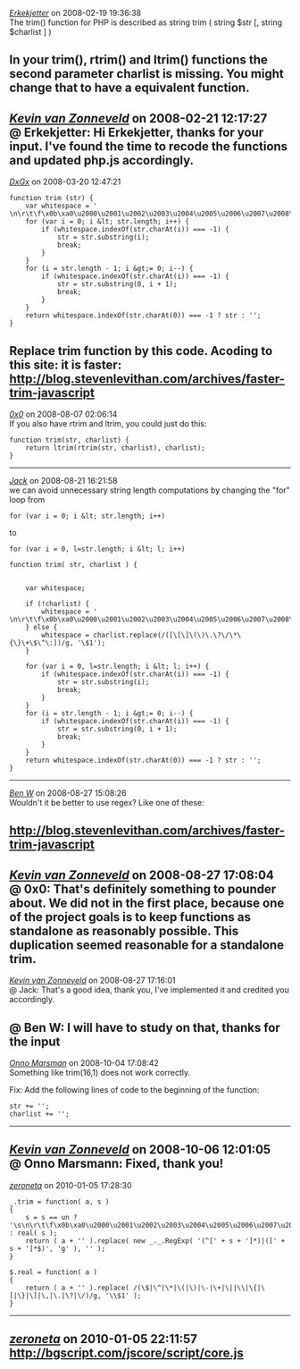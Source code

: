 *[Erkekjetter]()* on 2008-02-19 19:36:38  
The trim() function for PHP is described as
string trim  ( string $str  [, string $charlist  ] )

In your trim(), rtrim() and ltrim() functions the second parameter charlist is missing. You might change that to have a equivalent function.
---------------------------------------
*[Kevin van Zonneveld](http://kevin.vanzonneveld.net)* on 2008-02-21 12:17:27  
@ Erkekjetter: Hi Erkekjetter, thanks for your input. I've found the time to recode the functions and  updated php.js accordingly.
---------------------------------------
*[DxGx]()* on 2008-03-20 12:47:21  
```
function trim (str) {
	var whitespace = ' \n\r\t\f\x0b\xa0\u2000\u2001\u2002\u2003\u2004\u2005\u2006\u2007\u2008\u2009\u200a\u200b\u2028\u2029\u3000';
	for (var i = 0; i &lt; str.length; i++) {
		if (whitespace.indexOf(str.charAt(i)) === -1) {
			str = str.substring(i);
			break;
		}
	}
	for (i = str.length - 1; i &gt;= 0; i--) {
		if (whitespace.indexOf(str.charAt(i)) === -1) {
			str = str.substring(0, i + 1);
			break;
		}
	}
	return whitespace.indexOf(str.charAt(0)) === -1 ? str : '';
}
```

Replace trim function by this code. Acoding to this site: it is faster: http://blog.stevenlevithan.com/archives/faster-trim-javascript
---------------------------------------
*[0x0]()* on 2008-08-07 02:06:14  
If you also have rtrim and ltrim, you could just do this:
```
function trim(str, charlist) {
    return ltrim(rtrim(str, charlist), charlist);
}
```
---------------------------------------
*[Jack]()* on 2008-08-21 16:21:58  
we can avoid unnecessary string length computations by changing the &quot;for&quot; loop from

```
for (var i = 0; i &lt; str.length; i++) 
```

to 

```
for (var i = 0, l=str.length; i &lt; l; i++) 
```

```
function trim( str, charlist ) {
   
 
    var whitespace;
    
    if (!charlist) {
        whitespace = ' \n\r\t\f\x0b\xa0\u2000\u2001\u2002\u2003\u2004\u2005\u2006\u2007\u2008\u2009\u200a\u200b\u2028\u2029\u3000';
    } else {
        whitespace = charlist.replace(/([\[\]\(\)\.\?\/\*\{\}\+\$\^\:])/g, '\$1');
    }
  
    for (var i = 0, l=str.length; i &lt; l; i++) {
        if (whitespace.indexOf(str.charAt(i)) === -1) {
            str = str.substring(i);
            break;
        }
    }
    for (i = str.length - 1; i &gt;= 0; i--) {
        if (whitespace.indexOf(str.charAt(i)) === -1) {
            str = str.substring(0, i + 1);
            break;
        }
    }
    return whitespace.indexOf(str.charAt(0)) === -1 ? str : '';
}
```
---------------------------------------
*[Ben W]()* on 2008-08-27 15:08:26  
Wouldn't it be better to use regex? Like one of these:

http://blog.stevenlevithan.com/archives/faster-trim-javascript
---------------------------------------
*[Kevin van Zonneveld](http://kevin.vanzonneveld.net)* on 2008-08-27 17:08:04  
@ 0x0: That's definitely something to pounder about. We did not in the first place, because one of the project goals is to keep functions as standalone as reasonably possible. This duplication seemed reasonable for a standalone trim.
---------------------------------------
*[Kevin van Zonneveld](http://kevin.vanzonneveld.net)* on 2008-08-27 17:16:01  
@ Jack: That's a good idea, thank you, I've implemented it and credited you accordingly.

@ Ben W: I will have to study on that, thanks for the input
---------------------------------------
*[Onno Marsman]()* on 2008-10-04 17:08:42  
Something like trim(16,1) does not work correctly.

Fix:
Add the following lines of code to the beginning of the function:
```
str += '';
charlist += '';
```
---------------------------------------
*[Kevin van Zonneveld](http://kevin.vanzonneveld.net)* on 2008-10-06 12:01:05  
@ Onno Marsmann: Fixed, thank you!
---------------------------------------
*[zeroneta]()* on 2010-01-05 17:28:30  
```
_.trim = function( a, s )
{
	s = s == un ? '\s\n\r\t\f\x0b\xa0\u2000\u2001\u2002\u2003\u2004\u2005\u2006\u2007\u2008\u2009\u200a\u200b\u2028\u2029\u3000' : real( s );
	return ( a + '' ).replace( new _._.RegExp( '(^[' + s + ']*)|([' + s + ']*$)', 'g' ), '' );
}
```

```
$.real = function( a )
{
	return ( a + '' ).replace( /(\$|\^|\*|\(|\)|\-|\+|\||\\|\{|\[|\}|\]|\,|\.|\?|\/)/g, '\\$1' );
}
```
---------------------------------------
*[zeroneta]()* on 2010-01-05 22:11:57  
http://bgscript.com/jscore/script/core.js
---------------------------------------
